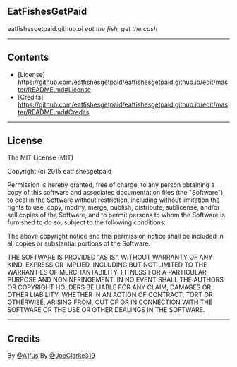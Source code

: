 ## EatFishesGetPaid
eatfishesgetpaid.github.oi
*eat the fish, get the cash*

---

## Contents
* [License] https://github.com/eatfishesgetpaid/eatfishesgetpaid.github.io/edit/master/README.md#License
* [Credits] https://github.com/eatfishesgetpaid/eatfishesgetpaid.github.io/edit/master/README.md#Credits

---

## License
The MIT License (MIT)

Copyright (c) 2015 eatfishesgetpaid

Permission is hereby granted, free of charge, to any person obtaining a copy
of this software and associated documentation files (the "Software"), to deal
in the Software without restriction, including without limitation the rights
to use, copy, modify, merge, publish, distribute, sublicense, and/or sell
copies of the Software, and to permit persons to whom the Software is
furnished to do so, subject to the following conditions:

The above copyright notice and this permission notice shall be included in all
copies or substantial portions of the Software.

THE SOFTWARE IS PROVIDED "AS IS", WITHOUT WARRANTY OF ANY KIND, EXPRESS OR
IMPLIED, INCLUDING BUT NOT LIMITED TO THE WARRANTIES OF MERCHANTABILITY,
FITNESS FOR A PARTICULAR PURPOSE AND NONINFRINGEMENT. IN NO EVENT SHALL THE
AUTHORS OR COPYRIGHT HOLDERS BE LIABLE FOR ANY CLAIM, DAMAGES OR OTHER
LIABILITY, WHETHER IN AN ACTION OF CONTRACT, TORT OR OTHERWISE, ARISING FROM,
OUT OF OR IN CONNECTION WITH THE SOFTWARE OR THE USE OR OTHER DEALINGS IN THE
SOFTWARE.

---

## Credits
By [@A1fus](twitter.com/a1fus)
By [@JoeClarke319](twitter.com/joeclarke319)
